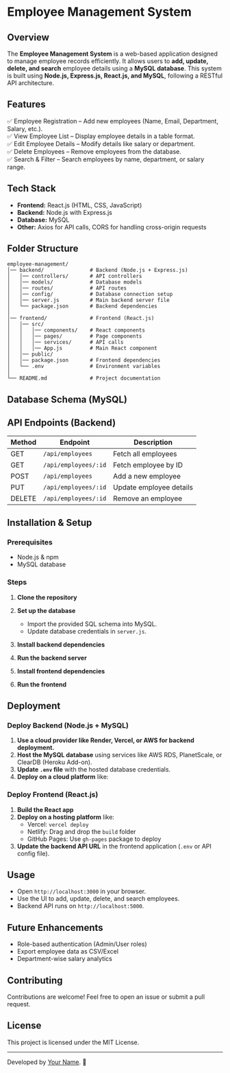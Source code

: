 # Employee Management System

## Overview

The **Employee Management System** is a web-based application designed to manage employee records efficiently. It allows users to **add, update, delete, and search** employee details using a **MySQL database**. This system is built using **Node.js, Express.js, React.js, and MySQL**, following a RESTful API architecture.

## Features

✅ Employee Registration – Add new employees (Name, Email, Department, Salary, etc.).\
✅ View Employee List – Display employee details in a table format.\
✅ Edit Employee Details – Modify details like salary or department.\
✅ Delete Employees – Remove employees from the database.\
✅ Search & Filter – Search employees by name, department, or salary range.

## Tech Stack

- **Frontend:** React.js (HTML, CSS, JavaScript)
- **Backend:** Node.js with Express.js
- **Database:** MySQL
- **Other:** Axios for API calls, CORS for handling cross-origin requests

## Folder Structure

```
employee-management/
│── backend/               # Backend (Node.js + Express.js)
│   │── controllers/       # API controllers
│   │── models/            # Database models
│   │── routes/            # API routes
│   │── config/            # Database connection setup
│   │── server.js          # Main backend server file
│   └── package.json       # Backend dependencies
│
│── frontend/              # Frontend (React.js)
│   │── src/
│   │   │── components/    # React components
│   │   │── pages/         # Page components
│   │   │── services/      # API calls
│   │   │── App.js         # Main React component
│   │── public/
│   │── package.json       # Frontend dependencies
│   └── .env               # Environment variables
│
└── README.md              # Project documentation
```

## Database Schema (MySQL)

## API Endpoints (Backend)

| Method | Endpoint             | Description             |
| ------ | -------------------- | ----------------------- |
| GET    | `/api/employees`     | Fetch all employees     |
| GET    | `/api/employees/:id` | Fetch employee by ID    |
| POST   | `/api/employees`     | Add a new employee      |
| PUT    | `/api/employees/:id` | Update employee details |
| DELETE | `/api/employees/:id` | Remove an employee      |

## Installation & Setup

### Prerequisites

- Node.js & npm
- MySQL database

### Steps

1. **Clone the repository**

2. **Set up the database**

   - Import the provided SQL schema into MySQL.
   - Update database credentials in `server.js`.

3. **Install backend dependencies**

4. **Run the backend server**

5. **Install frontend dependencies**

6. **Run the frontend**

## Deployment

### Deploy Backend (Node.js + MySQL)

1. **Use a cloud provider like Render, Vercel, or AWS for backend deployment.**
2. **Host the MySQL database** using services like AWS RDS, PlanetScale, or ClearDB (Heroku Add-on).
3. **Update `.env` file** with the hosted database credentials.
4. **Deploy on a cloud platform** like:

### Deploy Frontend (React.js)

1. **Build the React app**
2. **Deploy on a hosting platform** like:
   - Vercel: `vercel deploy`
   - Netlify: Drag and drop the `build` folder
   - GitHub Pages: Use `gh-pages` package to deploy
3. **Update the backend API URL** in the frontend application (`.env` or API config file).

## Usage

- Open `http://localhost:3000` in your browser.
- Use the UI to add, update, delete, and search employees.
- Backend API runs on `http://localhost:5000`.

## Future Enhancements

- Role-based authentication (Admin/User roles)
- Export employee data as CSV/Excel
- Department-wise salary analytics

## Contributing

Contributions are welcome! Feel free to open an issue or submit a pull request.

## License

This project is licensed under the MIT License.

---

Developed by [Your Name](https://github.com/your-github). 🚀

